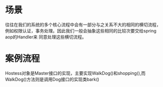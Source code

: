 # 场景
往往在我们的系统的多个核心流程中会有一部分与之关系不大的相同的横切流程，例如权限认证，事务处理。因此我们一般会抽象这些相同的比较次要交给spring aop的Handler来
同意处理这些横切流程。

# 案例流程
Hostess对象是Master接口的实现，主要实现WalkDog()和shopping(),而WalkDog()方法则是调用Dog接口的实现类bark()